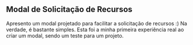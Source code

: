## Modal de Solicitação de Recursos
Apresento um modal projetado para facilitar a solicitação de recursos :)
Na verdade, é bastante simples. Esta foi a minha primeira experiência real ao criar um modal, sendo um teste para um projeto.
